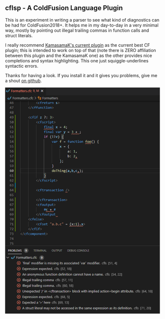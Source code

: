 ## cflsp - A ColdFusion Language Plugin

This is an experiment in writing a parser to see what kind of diagnostics can be had for ColdFusion2018+. It helps me in my day-to-day in a very minimal way, mostly by pointing out illegal trailing commas in function calls and struct literals.

I really recommend [KamasamaK's current plugin](https://github.com/KamasamaK/vscode-cfml) as the current best CF plugin; this is intended to work on top of that (note there is ZERO affiliation between this plugin and the KamasamaK one) as the other provides nice completions and syntax highlighting. This one just squiggle-underlines syntactic errors.

Thanks for having a look. If you install it and it gives you problems, give me a shout [on github](https://github.com/softwareCobbler/cfc).

![example diagnostics, both squiggly-underlined and in the 'problems' panel](./cflsp-vscode/cfls-diagnostics.png)
